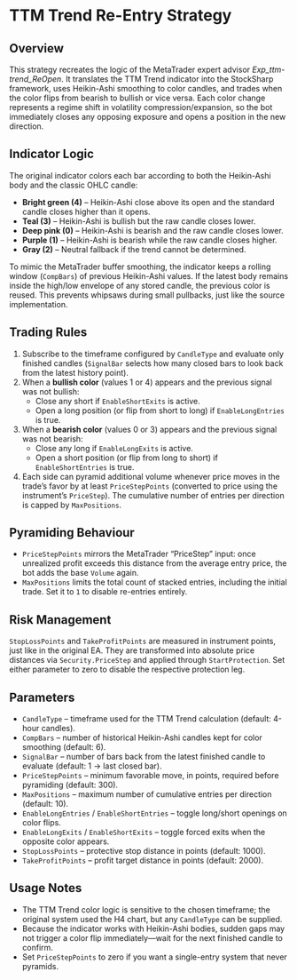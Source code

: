 # TTM Trend Re-Entry Strategy

## Overview
This strategy recreates the logic of the MetaTrader expert advisor *Exp_ttm-trend_ReOpen*. It translates the TTM Trend indicator into the StockSharp framework, uses Heikin-Ashi smoothing to color candles, and trades when the color flips from bearish to bullish or vice versa. Each color change represents a regime shift in volatility compression/expansion, so the bot immediately closes any opposing exposure and opens a position in the new direction.

## Indicator Logic
The original indicator colors each bar according to both the Heikin-Ashi body and the classic OHLC candle:

- **Bright green (4)** – Heikin-Ashi close above its open and the standard candle closes higher than it opens.
- **Teal (3)** – Heikin-Ashi is bullish but the raw candle closes lower.
- **Deep pink (0)** – Heikin-Ashi is bearish and the raw candle closes lower.
- **Purple (1)** – Heikin-Ashi is bearish while the raw candle closes higher.
- **Gray (2)** – Neutral fallback if the trend cannot be determined.

To mimic the MetaTrader buffer smoothing, the indicator keeps a rolling window (`CompBars`) of previous Heikin-Ashi values. If the latest body remains inside the high/low envelope of any stored candle, the previous color is reused. This prevents whipsaws during small pullbacks, just like the source implementation.

## Trading Rules
1. Subscribe to the timeframe configured by `CandleType` and evaluate only finished candles (`SignalBar` selects how many closed bars to look back from the latest history point).
2. When a **bullish color** (values 1 or 4) appears and the previous signal was not bullish:
   - Close any short if `EnableShortExits` is active.
   - Open a long position (or flip from short to long) if `EnableLongEntries` is true.
3. When a **bearish color** (values 0 or 3) appears and the previous signal was not bearish:
   - Close any long if `EnableLongExits` is active.
   - Open a short position (or flip from long to short) if `EnableShortEntries` is true.
4. Each side can pyramid additional volume whenever price moves in the trade’s favor by at least `PriceStepPoints` (converted to price using the instrument’s `PriceStep`). The cumulative number of entries per direction is capped by `MaxPositions`.

## Pyramiding Behaviour
- `PriceStepPoints` mirrors the MetaTrader “PriceStep” input: once unrealized profit exceeds this distance from the average entry price, the bot adds the base `Volume` again.
- `MaxPositions` limits the total count of stacked entries, including the initial trade. Set it to `1` to disable re-entries entirely.

## Risk Management
`StopLossPoints` and `TakeProfitPoints` are measured in instrument points, just like in the original EA. They are transformed into absolute price distances via `Security.PriceStep` and applied through `StartProtection`. Set either parameter to zero to disable the respective protection leg.

## Parameters
- `CandleType` – timeframe used for the TTM Trend calculation (default: 4-hour candles).
- `CompBars` – number of historical Heikin-Ashi candles kept for color smoothing (default: 6).
- `SignalBar` – number of bars back from the latest finished candle to evaluate (default: 1 → last closed bar).
- `PriceStepPoints` – minimum favorable move, in points, required before pyramiding (default: 300).
- `MaxPositions` – maximum number of cumulative entries per direction (default: 10).
- `EnableLongEntries` / `EnableShortEntries` – toggle long/short openings on color flips.
- `EnableLongExits` / `EnableShortExits` – toggle forced exits when the opposite color appears.
- `StopLossPoints` – protective stop distance in points (default: 1000).
- `TakeProfitPoints` – profit target distance in points (default: 2000).

## Usage Notes
- The TTM Trend color logic is sensitive to the chosen timeframe; the original system used the H4 chart, but any `CandleType` can be supplied.
- Because the indicator works with Heikin-Ashi bodies, sudden gaps may not trigger a color flip immediately—wait for the next finished candle to confirm.
- Set `PriceStepPoints` to zero if you want a single-entry system that never pyramids.
